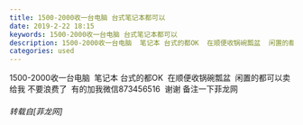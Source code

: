 ```yaml
---
title: 1500-2000收一台电脑 台式笔记本都可以
date: 2019-2-22 18:15
keywords: 1500-2000收一台电脑 台式笔记本都可以
description: 1500-2000收一台电脑  笔记本 台式的都OK  在顺便收锅碗瓢盆  闲置的都可以卖给我 不要浪费了  有的加我微信873456516  谢谢 备注一下菲龙网
categories: used
---
```

<td class="t_f" id="postmessage_3093558">

1500-2000收一台电脑  笔记本 台式的都OK  在顺便收锅碗瓢盆  闲置的都可以卖给我 不要浪费了  有的加我微信873456516  谢谢 备注一下菲龙网</td>
###### 转载自[菲龙网]